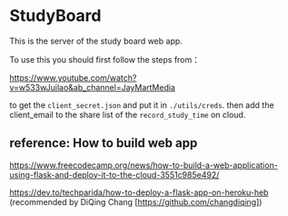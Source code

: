 # StudyBoard

This is the server of the study board web app.

To use this you should first follow the steps from：

https://www.youtube.com/watch?v=w533wJuilao&ab_channel=JayMartMedia

to get the `client_secret.json` and put it in `./utils/creds`. 
then add the client_email to the share list of the `record_study_time` on cloud.



## reference: How to build web app
https://www.freecodecamp.org/news/how-to-build-a-web-application-using-flask-and-deploy-it-to-the-cloud-3551c985e492/

https://dev.to/techparida/how-to-deploy-a-flask-app-on-heroku-heb (recommended by DiQing Chang [https://github.com/changdiqing])